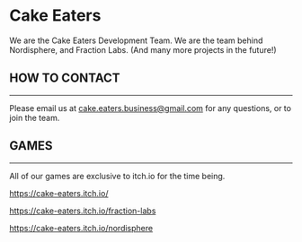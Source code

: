 # Cake Eaters

We are the Cake Eaters Development Team. We are the team behind Nordisphere, and Fraction Labs. (And many more projects in the future!)

## HOW TO CONTACT
-----------------

Please email us at cake.eaters.business@gmail.com for any questions, or to join the team.




## GAMES
---------

All of our games are exclusive to itch.io for the time being.

https://cake-eaters.itch.io/

https://cake-eaters.itch.io/fraction-labs

https://cake-eaters.itch.io/nordisphere
